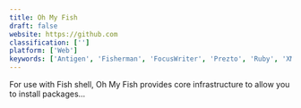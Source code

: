 ```yaml
---
title: Oh My Fish
draft: false 
website: https://github.com
classification: ['']
platform: ['Web']
keywords: ['Antigen', 'Fisherman', 'FocusWriter', 'Prezto', 'Ruby', 'XML', 'fish', 'zgen', 'zplug', 'zplugin', 'zsh']
---
```

For use with Fish shell, Oh My Fish provides core infrastructure to allow you to install packages...